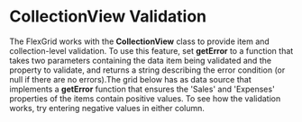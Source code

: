 CollectionView Validation
=========================

The FlexGrid works with the **CollectionView** class to provide item and collection-level validation. To use this feature, set **getError** to a function that takes two parameters containing the data item being validated and the property to validate, and returns a string describing the error condition (or null if there are no errors).The grid below has as data source that implements a **getError** function that ensures the 'Sales' and 'Expenses' properties of the items contain positive values. To see how the validation works, try entering negative values in either column.